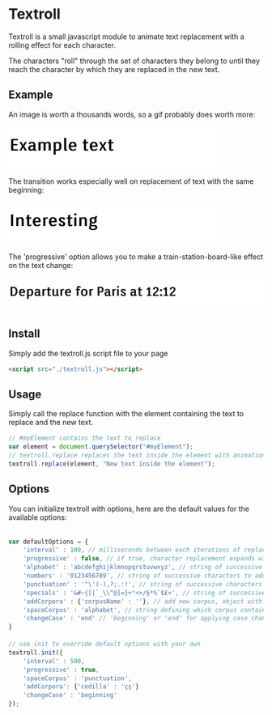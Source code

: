 # Textroll

Textroll is a small javascript module to animate text replacement with a rolling effect for each character.

The characters "roll" through the set of characters they belong to until they reach the character by which they are replaced in the new text.

## Example

An image is worth a thousands words, so a gif probably does worth more:

![](./images/example.gif)

The transition works especially well on replacement of text with the same beginning:

![](./images/interesting.gif)

The 'progressive' option allows you to make a train-station-board-like effect on the text change:

![](./images/progressive.gif)

## Install

Simply add the textroll.js script file to your page

```html
<script src="./textroll.js"></script>

```

## Usage

Simply call the replace function with the element containing the text to replace and the new text.

```javascript
// #myElement contains the text to replace
var element = document.querySelector("#myElement");
// textroll.replace replaces the text inside the element with animation
textroll.replace(element, "New text inside the element"); 

```

## Options

You can initialize textroll with options, here are the default values for the available options:

```javascript

var defaultOptions = {
	'interval' : 100, // milliseconds between each iterations of replacement
	'progressive' : false, // if true, character replacement expands with time from first character to whole text
	'alphabet' : 'abcdefghijklmnopqrstuvwxyz', // string of successive characters to add
	'numbers' : '0123456789', // string of successive characters to add
	'punctuation' : '"\'(-),?;.:!', // string of successive characters to add
	'specials' : '&#~{[|`_\\^@]=}+°<>/§*%¨$£¤', // string of successive characters to add
	'addCorpora' : {'corpusName' : ''}, // add new corpus, object with key: corpus name, value: strings of successive characters,
	'spaceCorpus' : 'alphabet', // string defining which corpus contains space character
	'changeCase' : 'end' // 'beginning' or 'end' for applying case change
}

// use init to override default options with your own
textroll.init({
	'interval' : 500, 
	'progressive' : true,
	'spaceCorpus' : 'punctuation',
	'addCorpora': {'cedilla' : 'çş'}
	'changeCase' : 'beginning'
});

```
